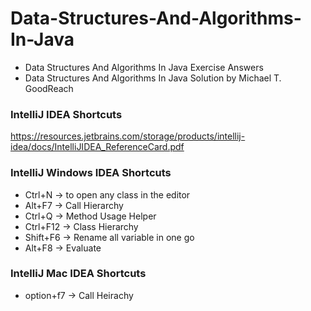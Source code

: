 # Data-Structures-And-Algorithms-In-Java
* Data Structures And Algorithms In Java Exercise Answers
* Data Structures And Algorithms In Java Solution by Michael T. GoodReach

### IntelliJ IDEA Shortcuts

https://resources.jetbrains.com/storage/products/intellij-idea/docs/IntelliJIDEA_ReferenceCard.pdf

### IntelliJ Windows IDEA Shortcuts

* Ctrl+N    -> to open any class in the editor
* Alt+F7    -> Call Hierarchy
* Ctrl+Q    -> Method Usage Helper
* Ctrl+F12  -> Class Hierarchy
* Shift+F6  -> Rename all variable in one go
* Alt+F8    -> Evaluate

### IntelliJ Mac IDEA Shortcuts

* option+f7 -> Call Heirachy
